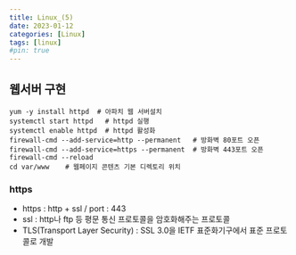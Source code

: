 ```yaml
---
title: Linux_(5)
date: 2023-01-12
categories: [Linux]
tags: [linux]
#pin: true
---
```


## 웹서버 구현

```linux
yum -y install httpd  # 아파치 웹 서버설치
systemctl start httpd   # httpd 실행
systemctl enable httpd  # httpd 활성화
firewall-cmd --add-service=http --permanent   # 방화벽 80포트 오픈 
firewall-cmd --add-service=https --permanent  # 방화벽 443포트 오픈
firewall-cmd --reload
cd var/www    # 웹페이지 콘텐츠 기본 디렉토리 위치
```

### https 
- https : http + ssl / port : 443
- ssl : http나 ftp 등 평문 통신 프로토콜을 암호화해주는 프로토콜
- TLS(Transport Layer Security) : SSL 3.0을 IETF 표준화기구에서 표준 프로토콜로 개발